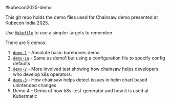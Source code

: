 #kubecon2025-demo

This git repo holds the demo files used for Chainsaw demo presented at Kubecon India 2025.

Use [`Makefile`](./Makefile) to use a simpler targets to remember.

There are 5 demos:
1. [`demo-1`](./demo-1/) - Absolute basic barebones demo
2. [`demo-1a`](./demo-1a/) - Same as demo1 but using a configuration file to specify config defaults
3. [`demo-2`](./demo-2/) - More involved test showing how chainsaw helps developers who develop k8s operators.
4. [`demo-3`](./demo-3/) - How chainsaw helps detect issues in helm chart based unintended changes
5. Demo 4 - Demo of how k8s-test-generator and how it is used at Kubermatic